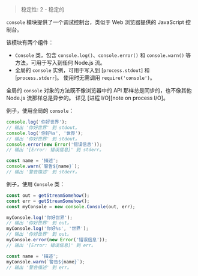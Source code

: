 
<!--introduced_in=v0.10.13-->

> 稳定性: 2 - 稳定的

`console` 模块提供了一个调试控制台，类似于 Web 浏览器提供的 JavaScript 控制台。

该模块有两个组件：

* `Console` 类，包含 `console.log()`、`console.error()` 和 `console.warn()` 等方法，可用于写入到任何 Node.js 流。
* 全局的 `console` 实例，可用于写入到 [`process.stdout`] 和 [`process.stderr`]。
  使用时无需调用 `require('console')`。

全局的 `console` 对象的方法既不像浏览器中的 API 那样总是同步的，也不像其他 Node.js 流那样总是异步的。
详见 [进程 I/O][note on process I/O]。

例子，使用全局的 `console`：

```js
console.log('你好世界');
// 输出 '你好世界' 到 stdout。
console.log('你好%s', '世界');
// 输出 '你好世界' 到 stdout。
console.error(new Error('错误信息'));
// 输出 '[Error: 错误信息]' 到 stderr。

const name = '描述';
console.warn(`警告${name}`);
// 输出 '警告描述' 到 stderr。
```

例子，使用 `Console` 类：

```js
const out = getStreamSomehow();
const err = getStreamSomehow();
const myConsole = new console.Console(out, err);

myConsole.log('你好世界');
// 输出 '你好世界' 到 out。
myConsole.log('你好%s', '世界');
// 输出 '你好世界' 到 out。
myConsole.error(new Error('错误信息'));
// 输出 '[Error: 错误信息]' 到 err。

const name = '描述';
myConsole.warn(`警告${name}`);
// 输出 '警告描述' 到 err。
```

